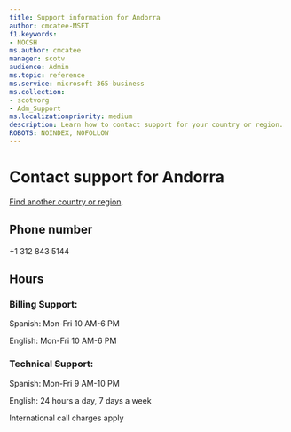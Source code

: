 ```yaml
---                                
title: Support information for Andorra
author: cmcatee-MSFT
f1.keywords:
- NOCSH
ms.author: cmcatee
manager: scotv
audience: Admin
ms.topic: reference
ms.service: microsoft-365-business
ms.collection: 
- scotvorg
- Adm_Support
ms.localizationpriority: medium
description: Learn how to contact support for your country or region.
ROBOTS: NOINDEX, NOFOLLOW
---
```


# Contact support for Andorra

[Find another country or region](../get-help-support.md).

## Phone number
+1 312 843 5144

## Hours
### Billing Support:

Spanish: Mon-Fri 10 AM-6 PM

English: Mon-Fri 10 AM-6 PM

### Technical Support:

Spanish: Mon-Fri 9 AM-10 PM

English: 24 hours a day, 7 days a week

International call charges apply
